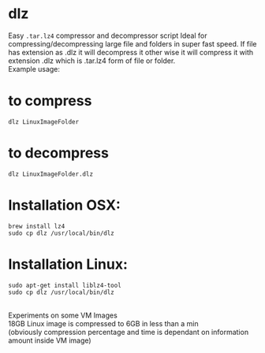 # dlz
Easy ```.tar.lz4``` compressor and decompressor script
Ideal for compressing/decompressing large file and folders in super fast speed.
If file has extension as .dlz it will decompress it other wise it will compress it with extension .dlz
which is  .tar.lz4 form of file or folder.
<br />
Example usage:<br />

# to compress <br />
```dlz LinuxImageFolder``` <br />


# to decompress <br />
```dlz LinuxImageFolder.dlz```


# Installation OSX: <br />
```
brew install lz4
sudo cp dlz /usr/local/bin/dlz
```

# Installation Linux: <br />
```
sudo apt-get install liblz4-tool
sudo cp dlz /usr/local/bin/dlz
```

<br />
Experiments on some  VM Images <br />
18GB Linux image is compressed to 6GB in less than a min 
<br />
(obviously compression percentage and time is dependant on information amount inside VM image)
